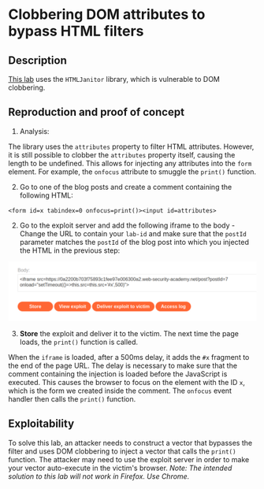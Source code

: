 # Clobbering DOM attributes to bypass HTML filters

## Description

[This lab](https://portswigger.net/web-security/dom-based/dom-clobbering/lab-dom-clobbering-attributes-to-bypass-html-filters) uses the `HTMLJanitor` library, which is vulnerable to DOM clobbering.

## Reproduction and proof of concept

1. Analysis:

The library uses the `attributes` property to filter HTML attributes. However, it is still possible to clobber the `attributes` property itself, causing the length to be undefined. This allows for injecting any attributes into the `form` element. For example, the `onfocus` attribute to smuggle the `print()` function.

2. Go to one of the blog posts and create a comment containing the following HTML:

```text
<form id=x tabindex=0 onfocus=print()><input id=attributes>
```
    
2. Go to the exploit server and add the following iframe to the body - Change the URL to contain your `lab-id` and make sure that the `postId` parameter matches the `postId` of the blog post into which you injected the HTML in the previous step:

![DOM-based](../../_static/images/dom-based8.png)

3. **Store** the exploit and deliver it to the victim. The next time the page loads, the `print()` function is called.

When the `iframe` is loaded, after a 500ms delay, it adds the `#x` fragment to the end of the page URL. The delay is necessary to make sure that the comment containing the injection is loaded before the JavaScript is executed. This causes the browser to focus on the element with the ID `x`, which is the form we created inside the comment. The `onfocus` event handler then calls the `print()` function.

## Exploitability

To solve this lab, an attacker needs to construct a vector that bypasses the filter and uses DOM clobbering to inject a vector that calls the `print()` function. The attacker may need to use the exploit server in order to make your vector auto-execute in the victim's browser. _Note: The intended solution to this lab will not work in Firefox. Use Chrome._
